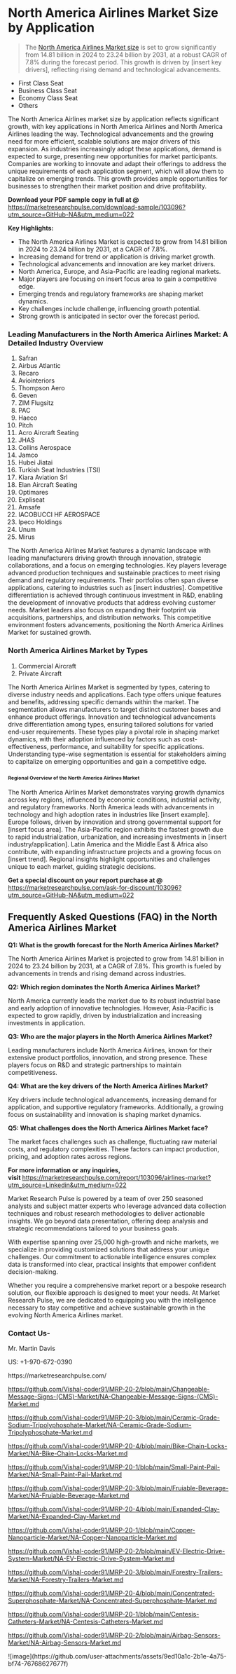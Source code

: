 <h1>North America Airlines Market&nbsp;Size by Application</h1><blockquote><p>The <a href="https://marketresearchpulse.com/download-sample/103096?utm_source=GitHub-NA&amp;utm_medium=022">North America Airlines Market size</a> is set to grow significantly from 14.81 billion in 2024 to 23.24 billion by 2031, at a robust CAGR of 7.8% during the forecast period. This growth is driven by [insert key drivers], reflecting rising demand and technological advancements.</p></blockquote><ul><li>First Class Seat<li> Business Class Seat<li> Economy Class Seat<li> Others</li></ul><p>The North America Airlines market size by application reflects significant growth, with key applications in North America Airlines and North America Airlines leading the way. Technological advancements and the growing need for more efficient, scalable solutions are major drivers of this expansion. As industries increasingly adopt these applications, demand is expected to surge, presenting new opportunities for market participants. Companies are working to innovate and adapt their offerings to address the unique requirements of each application segment, which will allow them to capitalize on emerging trends. This growth provides ample opportunities for businesses to strengthen their market position and drive profitability.</p><p><strong>Download your PDF sample copy in full at @ </strong><a href="https://marketresearchpulse.com/download-sample/103096?utm_source=GitHub-NA&amp;utm_medium=022">https://marketresearchpulse.com/download-sample/103096?utm_source=GitHub-NA&amp;utm_medium=022</a></p><p><strong>Key Highlights: </strong></p><ul><li>The North America Airlines Market is expected to grow from 14.81 billion in 2024 to 23.24 billion by 2031, at a CAGR of 7.8%.</li><li>Increasing demand for trend or application is driving market growth.</li><li>Technological advancements and innovation are key market drivers.</li><li>North America, Europe, and Asia-Pacific are leading regional markets.</li><li>Major players are focusing on insert focus area to gain a competitive edge.</li><li>Emerging trends and regulatory frameworks are shaping market dynamics.</li><li>Key challenges include challenge, influencing growth potential.</li><li>Strong growth is anticipated in sector over the forecast period.</li></ul><h3>Leading Manufacturers in the North America Airlines Market: A Detailed Industry Overview</h3><ol><li>Safran</li><li>Airbus Atlantic</li><li>Recaro</li><li>Aviointeriors</li><li>Thompson Aero</li><li>Geven</li><li>ZIM Flugsitz</li><li>PAC</li><li>Haeco</li><li>Pitch</li><li>Acro Aircraft Seating</li><li>JHAS</li><li>Collins Aerospace</li><li>Jamco</li><li>Hubei Jiatai</li><li>Turkish Seat Industries (TSI)</li><li>Kiara Aviation Srl</li><li>Elan Aircraft Seating</li><li>Optimares</li><li>Expliseat</li><li>Amsafe</li><li>IACOBUCCI HF AEROSPACE</li><li>Ipeco Holdings</li><li>Unum</li><li>Mirus</li></ol><div class="flex max-w-full flex-col flex-grow"><div class="min-h-8 text-message flex w-full flex-col items-end gap-2 whitespace-normal break-words [.text-message+&amp;]:mt-5" dir="auto" data-message-author-role="assistant" data-message-id="fd8432e4-4910-450d-b182-61b7bfb0a01f" data-message-model-slug="gpt-4o"><div class="flex w-full flex-col gap-1 empty:hidden first:pt-[3px]"><div class="markdown prose w-full break-words dark:prose-invert light"><p>The North America Airlines Market features a dynamic landscape with leading manufacturers driving growth through innovation, strategic collaborations, and a focus on emerging technologies. Key players leverage advanced production techniques and sustainable practices to meet rising demand and regulatory requirements. Their portfolios often span diverse applications, catering to industries such as [insert industries]. Competitive differentiation is achieved through continuous investment in R&amp;D, enabling the development of innovative products that address evolving customer needs. Market leaders also focus on expanding their footprint via acquisitions, partnerships, and distribution networks. This competitive environment fosters advancements, positioning the North America Airlines Market for sustained growth.</p></div></div></div></div><h3>North America Airlines Market by Types</h3><ol><li>Commercial Aircraft<li> Private Aircraft</li></ol><div class="flex max-w-full flex-col flex-grow"><div class="min-h-8 text-message flex w-full flex-col items-end gap-2 whitespace-normal break-words [.text-message+&amp;]:mt-5" dir="auto" data-message-author-role="assistant" data-message-id="084470be-0bb7-4664-bddf-5156b4f41249" data-message-model-slug="gpt-4o-mini"><div class="flex w-full flex-col gap-1 empty:hidden first:pt-[3px]"><div class="markdown prose w-full break-words dark:prose-invert light"><p>The North America Airlines Market is segmented by types, catering to diverse industry needs and applications. Each type offers unique features and benefits, addressing specific demands within the market. The segmentation allows manufacturers to target distinct customer bases and enhance product offerings. Innovation and technological advancements drive differentiation among types, ensuring tailored solutions for varied end-user requirements. These types play a pivotal role in shaping market dynamics, with their adoption influenced by factors such as cost-effectiveness, performance, and suitability for specific applications. Understanding type-wise segmentation is essential for stakeholders aiming to capitalize on emerging opportunities and gain a competitive edge.</p></div></div></div></div><h3><span style="font-size: 11px;">Regional Overview of the North America Airlines Market</span></h3><div class="flex max-w-full flex-col flex-grow"><div class="min-h-8 text-message flex w-full flex-col items-end gap-2 whitespace-normal break-words [.text-message+&amp;]:mt-5" dir="auto" data-message-author-role="assistant" data-message-id="e9038762-ce64-4e30-91c9-9bd413514231" data-message-model-slug="gpt-4o-mini"><div class="flex w-full flex-col gap-1 empty:hidden first:pt-[3px]"><div class="markdown prose w-full break-words dark:prose-invert light"><p>The North America Airlines Market demonstrates varying growth dynamics across key regions, influenced by economic conditions, industrial activity, and regulatory frameworks. North America leads with advancements in technology and high adoption rates in industries like [insert example]. Europe follows, driven by innovation and strong governmental support for [insert focus area]. The Asia-Pacific region exhibits the fastest growth due to rapid industrialization, urbanization, and increasing investments in [insert industry/application]. Latin America and the Middle East &amp; Africa also contribute, with expanding infrastructure projects and a growing focus on [insert trend]. Regional insights highlight opportunities and challenges unique to each market, guiding strategic decisions.</p></div></div></div></div><p><strong>Get a special discount on your report purchase at @ </strong><a href="https://marketresearchpulse.com/ask-for-discount/103096?utm_source=GitHub-NA&amp;utm_medium=022">https://marketresearchpulse.com/ask-for-discount/103096?utm_source=GitHub-NA&amp;utm_medium=022</a></p><h2>Frequently Asked Questions (FAQ) in the North America Airlines Market</h2><p><strong>Q1: What is the growth forecast for the North America Airlines Market?</strong></p><p>The North America Airlines Market is projected to grow from 14.81 billion in 2024 to 23.24 billion by 2031, at a CAGR of 7.8%. This growth is fueled by advancements in trends and rising demand across industries.</p><p><strong>Q2: Which region dominates the North America Airlines Market?</strong></p><p>North America currently leads the market due to its robust industrial base and early adoption of innovative technologies. However, Asia-Pacific is expected to grow rapidly, driven by industrialization and increasing investments in application.</p><p><strong>Q3: Who are the major players in the North America Airlines Market?</strong></p><p>Leading manufacturers include North America Airlines, known for their extensive product portfolios, innovation, and strong presence. These players focus on R&amp;D and strategic partnerships to maintain competitiveness.</p><p><strong>Q4: What are the key drivers of the North America Airlines Market?</strong></p><p>Key drivers include technological advancements, increasing demand for application, and supportive regulatory frameworks. Additionally, a growing focus on sustainability and innovation is shaping market dynamics.</p><p><strong>Q5: What challenges does the North America Airlines Market face?</strong></p><p>The market faces challenges such as challenge, fluctuating raw material costs, and regulatory complexities. These factors can impact production, pricing, and adoption rates across regions.</p><p><strong>For more information or any inquiries, visit&nbsp;</strong><a href="https://marketresearchpulse.com/report/103096/airlines-market?utm_source=Linkedin&utm_medium=022">https://marketresearchpulse.com/report/103096/airlines-market?utm_source=Linkedin&utm_medium=022</a></p><p>Market Research Pulse is powered by a team of over 250 seasoned analysts and subject matter experts who leverage advanced data collection techniques and robust research methodologies to deliver actionable insights. We go beyond data presentation, offering deep analysis and strategic recommendations tailored to your business goals.</p><p>With expertise spanning over 25,000 high-growth and niche markets, we specialize in providing customized solutions that address your unique challenges. Our commitment to actionable intelligence ensures complex data is transformed into clear, practical insights that empower confident decision-making.</p><p>Whether you require a comprehensive market report or a bespoke research solution, our flexible approach is designed to meet your needs. At Market Research Pulse, we are dedicated to equipping you with the intelligence necessary to stay competitive and achieve sustainable growth in the evolving North America Airlines market.</p><h3><strong>Contact Us-</strong></h3><p>Mr. Martin Davis</p><p>US: +1-970-672-0390</p><p>https://marketresearchpulse.com/</p><p><a href="https://github.com/Vishal-coder91/MRP-20-2/blob/main/Changeable-Message-Signs-(CMS)-Market/NA-Changeable-Message-Signs-(CMS)-Market.md">https://github.com/Vishal-coder91/MRP-20-2/blob/main/Changeable-Message-Signs-(CMS)-Market/NA-Changeable-Message-Signs-(CMS)-Market.md</a></p><p><a href="https://github.com/Vishal-coder91/MRP-20-3/blob/main/Ceramic-Grade-Sodium-Tripolyphosphate-Market/NA-Ceramic-Grade-Sodium-Tripolyphosphate-Market.md">https://github.com/Vishal-coder91/MRP-20-3/blob/main/Ceramic-Grade-Sodium-Tripolyphosphate-Market/NA-Ceramic-Grade-Sodium-Tripolyphosphate-Market.md</a></p><p><a href="https://github.com/Vishal-coder91/MRP-20-4/blob/main/Bike-Chain-Locks-Market/NA-Bike-Chain-Locks-Market.md">https://github.com/Vishal-coder91/MRP-20-4/blob/main/Bike-Chain-Locks-Market/NA-Bike-Chain-Locks-Market.md</a></p><p><a href="https://github.com/Vishal-coder91/MRP-20-1/blob/main/Small-Paint-Pail-Market/NA-Small-Paint-Pail-Market.md">https://github.com/Vishal-coder91/MRP-20-1/blob/main/Small-Paint-Pail-Market/NA-Small-Paint-Pail-Market.md</a></p><p><a href="https://github.com/Vishal-coder91/MRP-20-3/blob/main/Fruiable-Beverage-Market/NA-Fruiable-Beverage-Market.md">https://github.com/Vishal-coder91/MRP-20-3/blob/main/Fruiable-Beverage-Market/NA-Fruiable-Beverage-Market.md</a></p><p><a href="https://github.com/Vishal-coder91/MRP-20-4/blob/main/Expanded-Clay-Market/NA-Expanded-Clay-Market.md">https://github.com/Vishal-coder91/MRP-20-4/blob/main/Expanded-Clay-Market/NA-Expanded-Clay-Market.md</a></p><p><a href="https://github.com/Vishal-coder91/MRP-20-1/blob/main/Copper-Nanoparticle-Market/NA-Copper-Nanoparticle-Market.md">https://github.com/Vishal-coder91/MRP-20-1/blob/main/Copper-Nanoparticle-Market/NA-Copper-Nanoparticle-Market.md</a></p><p><a href="https://github.com/Vishal-coder91/MRP-20-2/blob/main/EV-Electric-Drive-System-Market/NA-EV-Electric-Drive-System-Market.md">https://github.com/Vishal-coder91/MRP-20-2/blob/main/EV-Electric-Drive-System-Market/NA-EV-Electric-Drive-System-Market.md</a></p><p><a href="https://github.com/Vishal-coder91/MRP-20-3/blob/main/Forestry-Trailers-Market/NA-Forestry-Trailers-Market.md">https://github.com/Vishal-coder91/MRP-20-3/blob/main/Forestry-Trailers-Market/NA-Forestry-Trailers-Market.md</a></p><p><a href="https://github.com/Vishal-coder91/MRP-20-4/blob/main/Concentrated-Superphosphate-Market/NA-Concentrated-Superphosphate-Market.md">https://github.com/Vishal-coder91/MRP-20-4/blob/main/Concentrated-Superphosphate-Market/NA-Concentrated-Superphosphate-Market.md</a></p><p><a href="https://github.com/Vishal-coder91/MRP-20-1/blob/main/Centesis-Catheters-Market/NA-Centesis-Catheters-Market.md">https://github.com/Vishal-coder91/MRP-20-1/blob/main/Centesis-Catheters-Market/NA-Centesis-Catheters-Market.md</a></p><p><a href="https://github.com/Vishal-coder91/MRP-20-2/blob/main/Airbag-Sensors-Market/NA-Airbag-Sensors-Market.md">https://github.com/Vishal-coder91/MRP-20-2/blob/main/Airbag-Sensors-Market/NA-Airbag-Sensors-Market.md</a></p>
![image](https://github.com/user-attachments/assets/9ed10a1c-2b1e-4a75-bf74-76768627677f)
